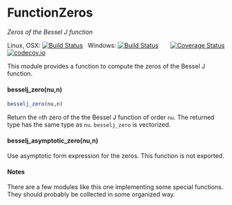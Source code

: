 # FunctionZeros
*Zeros of the Bessel J function*

Linux, OSX: [![Build Status](https://travis-ci.org/jlapeyre/FunctionZeros.jl.svg)](https://travis-ci.org/jlapeyre/FunctionZeros.jl)
&nbsp;
Windows: [![Build Status](https://ci.appveyor.com/api/projects/status/github/jlapeyre/FunctionZeros.jl?branch=master&svg=true)](https://ci.appveyor.com/project/jlapeyre/functionzeros-jl)
&nbsp; &nbsp; &nbsp;
[![Coverage Status](https://coveralls.io/repos/jlapeyre/FunctionZeros.jl/badge.svg?branch=master&service=github)](https://coveralls.io/github/jlapeyre/FunctionZeros.jl?branch=master)
[![codecov.io](http://codecov.io/github/jlapeyre/FunctionZeros.jl/coverage.svg?branch=master)](http://codecov.io/github/jlapeyre/FunctionZeros.jl?branch=master)

This module provides a function to compute the zeros of the Bessel J function.

#### besselj_zero(nu,n)

```julia
besselj_zero(nu,n)
```

Return the `n`th zero of the the Bessel J function of order `nu`. The returned
type has the same type as `nu`. `besselj_zero` is vectorized.

#### besselj_asymptotic_zero(nu,n)

Use asymptotic form expression for the zeros. This function is not exported.

#### Notes

There are a few modules like this one implementing some special functions. They should
probably be collected in some organized way.
